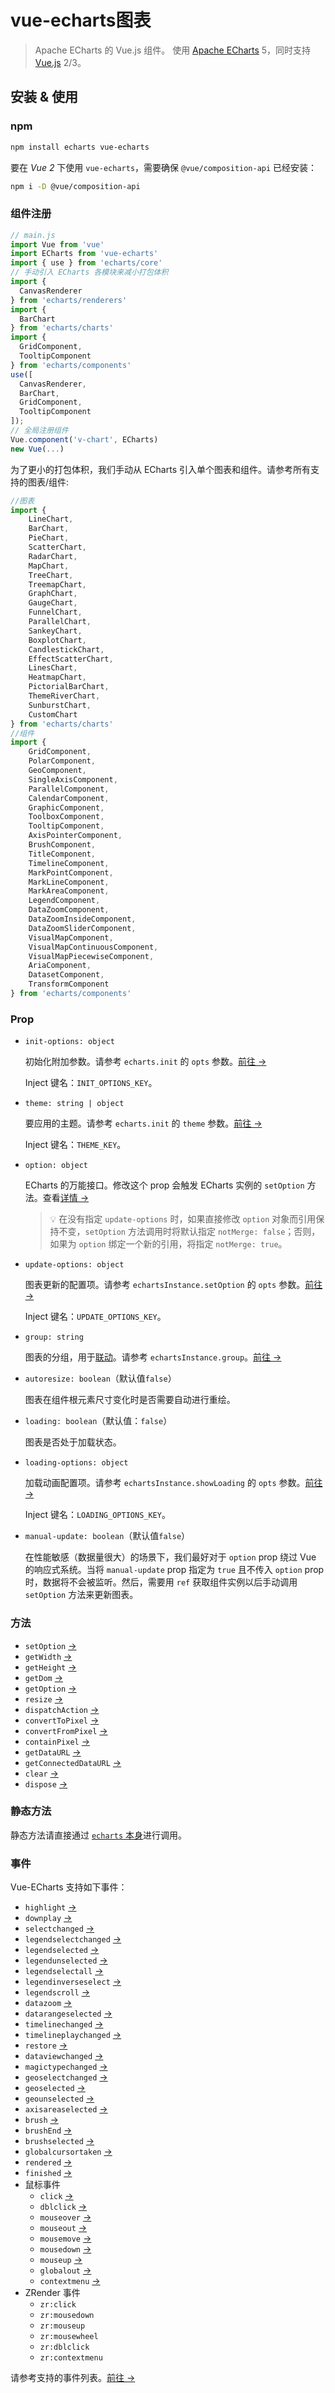 # vue-echarts图表

> Apache ECharts 的 Vue.js 组件。
使用 [Apache ECharts](http://127.0.0.1:8086/echarts-doc/public/zh/index.html) 5，同时支持 [Vue.js](https://vuejs.org/) 2/3。

## 安装 & 使用

### npm

```bash
npm install echarts vue-echarts
```

要在 *Vue 2* 下使用 `vue-echarts`，需要确保 `@vue/composition-api` 已经安装：

```sh
npm i -D @vue/composition-api
```

### 组件注册

```js
// main.js
import Vue from 'vue'
import ECharts from 'vue-echarts'
import { use } from 'echarts/core'
// 手动引入 ECharts 各模块来减小打包体积
import {
  CanvasRenderer
} from 'echarts/renderers'
import {
  BarChart
} from 'echarts/charts'
import {
  GridComponent,
  TooltipComponent
} from 'echarts/components'
use([
  CanvasRenderer,
  BarChart,
  GridComponent,
  TooltipComponent
]);
// 全局注册组件
Vue.component('v-chart', ECharts)
new Vue(...)
```

为了更小的打包体积，我们手动从 ECharts 引入单个图表和组件。请参考所有支持的图表/组件:

```js
//图表
import {
    LineChart,
    BarChart,
    PieChart,
    ScatterChart,
    RadarChart,
    MapChart,
    TreeChart,
    TreemapChart,
    GraphChart,
    GaugeChart,
    FunnelChart,
    ParallelChart,
    SankeyChart,
    BoxplotChart,
    CandlestickChart,
    EffectScatterChart,
    LinesChart,
    HeatmapChart,
    PictorialBarChart,
    ThemeRiverChart,
    SunburstChart,
    CustomChart
} from 'echarts/charts'
//组件
import {
    GridComponent,
    PolarComponent,
    GeoComponent,
    SingleAxisComponent,
    ParallelComponent,
    CalendarComponent,
    GraphicComponent,
    ToolboxComponent,
    TooltipComponent,
    AxisPointerComponent,
    BrushComponent,
    TitleComponent,
    TimelineComponent,
    MarkPointComponent,
    MarkLineComponent,
    MarkAreaComponent,
    LegendComponent,
    DataZoomComponent,
    DataZoomInsideComponent,
    DataZoomSliderComponent,
    VisualMapComponent,
    VisualMapContinuousComponent,
    VisualMapPiecewiseComponent,
    AriaComponent,
    DatasetComponent,
    TransformComponent
} from 'echarts/components'
```

### Prop

* `init-options: object`

  初始化附加参数。请参考 `echarts.init` 的 `opts` 参数。[前往 →](http://127.0.0.1:8086/echarts-doc/public/zh/api.html#echarts.init)

  Inject 键名：`INIT_OPTIONS_KEY`。

* `theme: string | object`

  要应用的主题。请参考 `echarts.init` 的 `theme` 参数。[前往 →](http://127.0.0.1:8086/echarts-doc/public/zh/api.html#echarts.init)

  Inject 键名：`THEME_KEY`。

* `option: object`

  ECharts 的万能接口。修改这个 prop 会触发 ECharts 实例的 `setOption` 方法。查看[详情 →](http://127.0.0.1:8086/echarts-doc/public/zh/option.html)

  > 💡 在没有指定 `update-options` 时，如果直接修改 `option` 对象而引用保持不变，`setOption` 方法调用时将默认指定 `notMerge: false`；否则，如果为 `option` 绑定一个新的引用，将指定 `notMerge: true`。
* `update-options: object`

  图表更新的配置项。请参考 `echartsInstance.setOption` 的 `opts` 参数。[前往 →](http://127.0.0.1:8086/echarts-doc/public/zh/api.html#echartsInstance.setOption)

  Inject 键名：`UPDATE_OPTIONS_KEY`。

* `group: string`

  图表的分组，用于[联动](http://127.0.0.1:8086/echarts-doc/public/zh/api.html#echarts.connect)。请参考 `echartsInstance.group`。[前往 →](http://127.0.0.1:8086/echarts-doc/public/zh/api.html#echartsInstance.group)

* `autoresize: boolean`（默认值`false`）

  图表在组件根元素尺寸变化时是否需要自动进行重绘。

* `loading: boolean`（默认值：`false`）

  图表是否处于加载状态。

* `loading-options: object`

  加载动画配置项。请参考 `echartsInstance.showLoading` 的 `opts` 参数。[前往 →](http://127.0.0.1:8086/echarts-doc/public/zh/api.html#echartsInstance.showLoading)

  Inject 键名：`LOADING_OPTIONS_KEY`。

* `manual-update: boolean`（默认值`false`）

  在性能敏感（数据量很大）的场景下，我们最好对于 `option` prop 绕过 Vue 的响应式系统。当将 `manual-update` prop 指定为 `true` 且不传入 `option` prop 时，数据将不会被监听。然后，需要用 `ref` 获取组件实例以后手动调用 `setOption` 方法来更新图表。

### 方法

* `setOption` [→](http://127.0.0.1:8086/echarts-doc/public/zh/api.html#echartsInstance.setOption)
* `getWidth` [→](http://127.0.0.1:8086/echarts-doc/public/zh/api.html#echartsInstance.getWidth)
* `getHeight` [→](http://127.0.0.1:8086/echarts-doc/public/zh/api.html#echartsInstance.getHeight)
* `getDom` [→](http://127.0.0.1:8086/echarts-doc/public/zh/api.html#echartsInstance.getDom)
* `getOption` [→](http://127.0.0.1:8086/echarts-doc/public/zh/api.html#echartsInstance.getOption)
* `resize` [→](http://127.0.0.1:8086/echarts-doc/public/zh/api.html#echartsInstance.resize)
* `dispatchAction` [→](http://127.0.0.1:8086/echarts-doc/public/zh/api.html#echartsInstance.dispatchAction)
* `convertToPixel` [→](http://127.0.0.1:8086/echarts-doc/public/zh/api.html#echartsInstance.convertToPixel)
* `convertFromPixel` [→](http://127.0.0.1:8086/echarts-doc/public/zh/api.html#echartsInstance.convertFromPixel)
* `containPixel` [→](http://127.0.0.1:8086/echarts-doc/public/zh/api.html#echartsInstance.containPixel)
* `getDataURL` [→](http://127.0.0.1:8086/echarts-doc/public/zh/api.html#echartsInstance.getDataURL)
* `getConnectedDataURL` [→](http://127.0.0.1:8086/echarts-doc/public/zh/api.html#echartsInstance.getConnectedDataURL)
* `clear` [→](http://127.0.0.1:8086/echarts-doc/public/zh/api.html#echartsInstance.clear)
* `dispose` [→](http://127.0.0.1:8086/echarts-doc/public/zh/api.html#echartsInstance.dispose)

### 静态方法

静态方法请直接通过 [`echarts` 本身](http://127.0.0.1:8086/echarts-doc/public/zh/api.html#echarts)进行调用。

### 事件

Vue-ECharts 支持如下事件：

* `highlight` [→](http://127.0.0.1:8086/echarts-doc/public/zh/api.html#events.highlight)
* `downplay` [→](http://127.0.0.1:8086/echarts-doc/public/zh/api.html#events.downplay)
* `selectchanged` [→](http://127.0.0.1:8086/echarts-doc/public/zh/api.html#events.selectchanged)
* `legendselectchanged` [→](http://127.0.0.1:8086/echarts-doc/public/zh/api.html#events.legendselectchanged)
* `legendselected` [→](http://127.0.0.1:8086/echarts-doc/public/zh/api.html#events.legendselected)
* `legendunselected` [→](http://127.0.0.1:8086/echarts-doc/public/zh/api.html#events.legendunselected)
* `legendselectall` [→](http://127.0.0.1:8086/echarts-doc/public/zh/api.html#events.legendselectall)
* `legendinverseselect` [→](http://127.0.0.1:8086/echarts-doc/public/zh/api.html#events.legendinverseselect)
* `legendscroll` [→](http://127.0.0.1:8086/echarts-doc/public/zh/api.html#events.legendscroll)
* `datazoom` [→](http://127.0.0.1:8086/echarts-doc/public/zh/api.html#events.datazoom)
* `datarangeselected` [→](http://127.0.0.1:8086/echarts-doc/public/zh/api.html#events.datarangeselected)
* `timelinechanged` [→](http://127.0.0.1:8086/echarts-doc/public/zh/api.html#events.timelinechanged)
* `timelineplaychanged` [→](http://127.0.0.1:8086/echarts-doc/public/zh/api.html#events.timelineplaychanged)
* `restore` [→](http://127.0.0.1:8086/echarts-doc/public/zh/api.html#events.restore)
* `dataviewchanged` [→](http://127.0.0.1:8086/echarts-doc/public/zh/api.html#events.dataviewchanged)
* `magictypechanged` [→](http://127.0.0.1:8086/echarts-doc/public/zh/api.html#events.magictypechanged)
* `geoselectchanged` [→](http://127.0.0.1:8086/echarts-doc/public/zh/api.html#events.geoselectchanged)
* `geoselected` [→](http://127.0.0.1:8086/echarts-doc/public/zh/api.html#events.geoselected)
* `geounselected` [→](http://127.0.0.1:8086/echarts-doc/public/zh/api.html#events.geounselected)
* `axisareaselected` [→](http://127.0.0.1:8086/echarts-doc/public/zh/api.html#events.axisareaselected)
* `brush` [→](http://127.0.0.1:8086/echarts-doc/public/zh/api.html#events.brush)
* `brushEnd` [→](http://127.0.0.1:8086/echarts-doc/public/zh/api.html#events.brushEnd)
* `brushselected` [→](http://127.0.0.1:8086/echarts-doc/public/zh/api.html#events.brushselected)
* `globalcursortaken` [→](http://127.0.0.1:8086/echarts-doc/public/zh/api.html#events.globalcursortaken)
* `rendered` [→](http://127.0.0.1:8086/echarts-doc/public/zh/api.html#events.rendered)
* `finished` [→](http://127.0.0.1:8086/echarts-doc/public/zh/api.html#events.finished)
* 鼠标事件
  * `click` [→](http://127.0.0.1:8086/echarts-doc/public/zh/api.html#events.Mouse%20events.click)
  * `dblclick` [→](http://127.0.0.1:8086/echarts-doc/public/zh/api.html#events.Mouse%20events.dblclick)
  * `mouseover` [→](http://127.0.0.1:8086/echarts-doc/public/zh/api.html#events.Mouse%20events.mouseover)
  * `mouseout` [→](http://127.0.0.1:8086/echarts-doc/public/zh/api.html#events.Mouse%20events.mouseout)
  * `mousemove` [→](http://127.0.0.1:8086/echarts-doc/public/zh/api.html#events.Mouse%20events.mousemove)
  * `mousedown` [→](http://127.0.0.1:8086/echarts-doc/public/zh/api.html#events.Mouse%20events.mousedown)
  * `mouseup` [→](http://127.0.0.1:8086/echarts-doc/public/zh/api.html#events.Mouse%20events.mouseup)
  * `globalout` [→](http://127.0.0.1:8086/echarts-doc/public/zh/api.html#events.Mouse%20events.globalout)
  * `contextmenu` [→](http://127.0.0.1:8086/echarts-doc/public/zh/api.html#events.Mouse%20events.contextmenu)
* ZRender 事件
  * `zr:click`
  * `zr:mousedown`
  * `zr:mouseup`
  * `zr:mousewheel`
  * `zr:dblclick`
  * `zr:contextmenu`

请参考支持的事件列表。[前往 →](http://127.0.0.1:8086/echarts-doc/public/zh/api.html#events)
